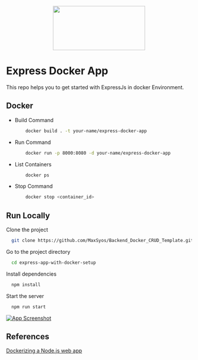 <p align="center">
  <img width="250" height="120" src="https://hasura.io/blog/content/images/downloaded_images/an-exhaustive-guide-to-writing-dockerfiles-for-node-js-web-apps-bbee6bd2f3c4/1-4KhmpXFJ_Etczs6awRnAbg.png">
</p>
  
# Express Docker App 
This repo helps you to get started with ExpressJs in docker Environment.


## Docker
  
- Build Command
  ```bash
      docker build . -t your-name/express-docker-app

  ```
- Run Command
  ```bash
      docker run -p 8000:8080 -d your-name/express-docker-app

  ``` 
- List Containers
  ```bash
      docker ps

  ```
- Stop Command
  ```bash
      docker stop <container_id>

  ``` 

## Run Locally

Clone the project

```bash
  git clone https://github.com/MaxSyos/Backend_Docker_CRUD_Template.git
```

Go to the project directory

```bash
  cd express-app-with-docker-setup
```

Install dependencies

```bash
  npm install
```

Start the server

```bash
  npm run start
```

[![App Screenshot](https://i3.ytimg.com/vi/SgztwJYj1Es/maxresdefault.jpg)](https://www.youtube.com/watch?v=SgztwJYj1Es)

## References

[Dockerizing a Node.js web app](https://nodejs.org/en/docs/guides/nodejs-docker-webapp/)

  

  
